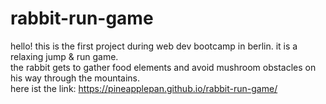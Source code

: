 # rabbit-run-game
hello! this is the first project during web dev bootcamp in berlin. it is a relaxing jump & run game. <br>
the rabbit gets to gather food elements and avoid mushroom obstacles on his way through the mountains. <br>
here ist the link: https://pineapplepan.github.io/rabbit-run-game/
